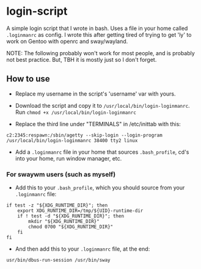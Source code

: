 # login-script
A simple login script that I wrote in bash. Uses a file in your home called `.loginmanrc` as config.
I wrote this after getting tired of trying to get 'ly' to work on Gentoo with openrc and sway/wayland.

NOTE: The following probably won't work for most people, and is probably not best practice. But, TBH it is mostly just so I don't forget.

## How to use
- Replace my username in the script's 'username' var with yours.

- Download the script and copy it to `/usr/local/bin/login-loginmanrc`. Run `chmod +x /usr/local/bin/login-loginmanrc`

- Replace the third line under "TERMINALS" in /etc/inittab with this:

`c2:2345:respawn:/sbin/agetty --skip-login --login-program /usr/local/bin/login-loginmanrc 38400 tty2 linux`

- Add a `.loginmanrc` file in your home that sources `.bash_profile`, cd's into your home, run window manager, etc.

### For swaywm users (such as myself)
- Add this to your `.bash_profile`, which you should source from your `.loginmanrc` file:

```
if test -z "${XDG_RUNTIME_DIR}"; then
    export XDG_RUNTIME_DIR=/tmp/${UID}-runtime-dir
    if ! test -d "${XDG_RUNTIME_DIR}"; then
        mkdir "${XDG_RUNTIME_DIR}"
        chmod 0700 "${XDG_RUNTIME_DIR}"
    fi
fi
```

- And then add this to your `.loginmanrc` file, at the end:

`usr/bin/dbus-run-session /usr/bin/sway`
